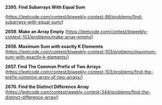 __2395. Find Subarrays With Equal Sum__

(https://leetcode.com/contest/biweekly-contest-86/problems/find-subarrays-with-equal-sum/)

__2659. Make an Array Empty__
(https://leetcode.com/contest/biweekly-contest-103/problems/make-array-empty/)

__2656. Maximum Sum with exactly K Elememts__
(https://leetcode.com/contest/biweekly-contest-103/problems/maximum-sum-with-exactly-k-elements/)


__2657. Find The Common Prefix of Two Arrays__
(https://leetcode.com/contest/biweekly-contest-103/problems/find-the-prefix-common-array-of-two-arrays/)


__2670. Find the Distinct Difference Array__
(https://leetcode.com/contest/weekly-contest-344/problems/find-the-distinct-difference-array/)
